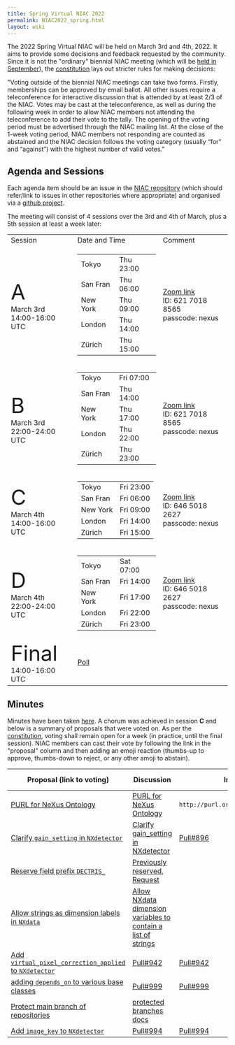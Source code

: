 ```yaml
---
title: Spring Virtual NIAC 2022
permalink: NIAC2022_spring.html
layout: wiki
---
```


The 2022 Spring Virtual NIAC will be held on March 3rd and 4th, 2022. It aims to provide some decisions and feedback requested by the community.
Since it is not the "ordinary" biennial NIAC meeting (which will be [held in September](https://www.nexusformat.org/NIAC2022.html)), the [constitution](https://www.nexusformat.org/NIAC.html) lays out stricter rules for making decisions: 

"Voting outside of the biennial NIAC meetings can take two forms. Firstly, memberships can be approved by email ballot. All other issues require a teleconference for interactive discussion that is attended by at least 2/3 of the NIAC. Votes may be cast at the teleconference, as well as during the following week in order to allow NIAC members not attending the teleconference to add their vote to the tally. The opening of the voting period must be advertised through the NIAC mailing list. At the close of the 1-week voting period, NIAC members not responding are counted as abstained and the NIAC decision follows the voting category (usually “for” and “against”) with the highest number of valid votes."

Agenda and Sessions
----------------
Each agenda item should be an issue in the [NIAC repository](https://github.com/nexusformat/NIAC/issues) (which should refer/link to issues in other repositories where appropriate) and organised via a [github project](https://github.com/nexusformat/NIAC/projects/4).

The meeting will consist of 4 sessions over the 3rd and 4th of March, plus a 5th session at least a week later:
<table>
<TR><TD> Session </TD><TD> Date and Time </TD><TD> Comment </TD></TR>
<TR><TD> <font size="+10">A</font> <BR>March 3rd<BR>14:00-16:00 UTC</TD><TD>
<table>
<TR><TD>Tokyo</TD><TD>Thu 23:00</TD></TR>
<TR><TD>San Fran</TD><TD>Thu 06:00</TD></TR>
<TR><TD>New York</TD><TD>Thu 09:00</TD></TR>
<TR><TD>London</TD><TD>Thu 14:00</TD></TR>
<TR><TD>Zürich</TD><TD>Thu 15:00</TD></TR>
</table>
</TD><TD> <A href="https://psich.zoom.us/j/62170188565?pwd=VUNUMDR5V3NNRDFHd3pzM2liQnplZz09">Zoom link</A><BR>
  ID: 621 7018 8565 <BR>passcode: nexus</TD></TR>
<TR><TD> <font size="+10">B</font> <BR>March 3rd<BR>22:00-24:00 UTC </TD><TD>
<table>
<TR><TD>Tokyo</TD><TD>Fri 07:00</TD></TR>
<TR><TD>San Fran</TD><TD>Thu 14:00</TD></TR>
<TR><TD>New York</TD><TD>Thu 17:00</TD></TR>
<TR><TD>London</TD><TD>Thu 22:00</TD></TR>
<TR><TD>Zürich</TD><TD>Thu 23:00</TD></TR>
</table>
  </TD><TD> <A href="https://psich.zoom.us/j/62170188565?pwd=VUNUMDR5V3NNRDFHd3pzM2liQnplZz09">Zoom link</A><BR>
  ID: 621 7018 8565 <BR>passcode: nexus </TD></TR>
<TR><TD> <font size="+10">C</font> <BR>March 4th<BR>14:00-16:00 UTC</TD><TD>
<table>
<TR><TD>Tokyo</TD><TD>Fri 23:00</TD></TR>
<TR><TD>San Fran</TD><TD>Fri 06:00</TD></TR>
<TR><TD>New York</TD><TD>Fri 09:00</TD></TR>
<TR><TD>London</TD><TD>Fri 14:00</TD></TR>
<TR><TD>Zürich</TD><TD>Fri 15:00</TD></TR>
</table>
  </TD><TD> <A href="https://psich.zoom.us/j/64650182627?pwd=c08xY0NxRGt1Z0FaQkxZRlRBZEVTUT09">Zoom link</A><BR>
  ID: 646 5018 2627 <BR>passcode: nexus  </TD></TR>
<TR><TD> <font size="+10">D</font> <BR>March 4th<BR>22:00-24:00 UTC</TD><TD> 
<table>
<TR><TD>Tokyo</TD><TD>Sat 07:00</TD></TR>
<TR><TD>San Fran</TD><TD>Fri 14:00</TD></TR>
<TR><TD>New York</TD><TD>Fri 17:00</TD></TR>
<TR><TD>London</TD><TD>Fri 22:00</TD></TR>
<TR><TD>Zürich</TD><TD>Fri 23:00</TD></TR>
</table>
  </TD><TD> <A href="https://psich.zoom.us/j/64650182627?pwd=c08xY0NxRGt1Z0FaQkxZRlRBZEVTUT09">Zoom link</A><BR>
  ID: 646 5018 2627 <BR>passcode: nexus  </TD></TR>
<TR><TD> <font size="+5">Final</font><BR>14:00-16:00 UTC </TD><TD> <A href="https://strawpoll.com/polls/3RnYpRlXJye">Poll</A> </TD><TD>   </TD></TR>
</table>

  
Minutes
-------

Minutes have been taken [here](https://www.nexusformat.org/NIAC2022_spring_minutes.html). A chorum was achieved in session **C** and below is a summary of proposals that were voted on. As per the [constitution](https://www.nexusformat.org/NIAC.html#constitution), voting shall remain open for a week (in practice, until the final session). NIAC members can cast their vote by following the link in the "proposal" column and then adding an emoji reaction (thumbs-up to approve, thumbs-down to reject, or any other amoji to abstain).


|    Proposal (link to voting)     |  Discussion  |  Implementation  |   Vote Count    |
| --- | --- | --- | --- |
| [PURL for NeXus Ontology](https://github.com/nexusformat/NIAC/issues/95#issuecomment-1059210877) | [PURL for NeXus Ontology](https://github.com/nexusformat/NIAC/issues/95) | `http://purl.org/nexusformat/definitions/` | Ongoing |
| [Clarify `gain_setting` in `NXdetector`](https://github.com/nexusformat/NIAC/issues/100#issue-1154265378) | [Clarify gain_setting in NXdetector](https://github.com/nexusformat/definitions/issues/894) | [Pull#896](https://github.com/nexusformat/definitions/pull/896) | Ongoing |
| [Reserve field prefix `DECTRIS_`](https://github.com/nexusformat/NIAC/issues/110#issue-1158281367) | [Previously reserved](https://manual.nexusformat.org/datarules.html?#reserved-prefixes), [Request](https://github.com/nexusformat/definitions/issues/993) |  | Ongoing |
| [Allow strings as dimension labels in `NXdata`](https://github.com/nexusformat/NIAC/issues/97#issuecomment-1059256273) | [Allow NXdata dimension variables to contain a list of strings](https://github.com/nexusformat/definitions/issues/945) |   | Ongoing |
| [Add `virtual_pixel_correction_applied` to `NXdetector`](https://github.com/nexusformat/NIAC/issues/94#issuecomment-1059276075) |  [Pull#942](https://github.com/nexusformat/definitions/pull/942) | [Pull#942](https://github.com/nexusformat/definitions/pull/942) | Ongoing |
| [adding `depends_on` to various base classes](https://github.com/nexusformat/NIAC/issues/109#issuecomment-1059283549) | [Pull#999](https://github.com/nexusformat/definitions/pull/999) | [Pull#999](https://github.com/nexusformat/definitions/pull/999) | Ongoing |
| [Protect main branch of repositories](https://github.com/nexusformat/NIAC/issues/113#issuecomment-1059291945) | [protected branches docs](https://docs.github.com/en/repositories/configuring-branches-and-merges-in-your-repository/defining-the-mergeability-of-pull-requests/about-protected-branches) |   | Ongoing |
| [Add `image_key` to `NXdetector`](https://github.com/nexusformat/NIAC/issues/111#issuecomment-1059295950) | [Pull#994](https://github.com/nexusformat/definitions/pull/994)  | [Pull#994](https://github.com/nexusformat/definitions/pull/994) | Ongoing |



